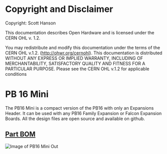 # Copyright and Disclaimer
Copyright: Scott Hanson

This documentation describes Open Hardware and is licensed under the CERN OHL v. 1.2.

You may redistribute and modify this documentation under the terms of the CERN OHL v.1.2. (http://ohwr.org/cernohl). This documentation is distributed WITHOUT ANY EXPRESS OR IMPLIED WARRANTY, INCLUDING OF MERCHANTABILITY, SATISFACTORY QUALITY AND FITNESS FOR A PARTICULAR PURPOSE. Please see the CERN OHL v.1.2 for applicable conditions

# PB 16 Mini

The PB16 Mini is a compact version of the PB16 with only an Expansions Header. It can be used with any PB16 Family Expansion or Falcon Expansion Boards. All the design files are open source and available on github.

## [Part BOM](https://github.com/computergeek1507/PB_16/raw/master/PB_16_Mini/PB_16_Mini.ods)

![Image of PB16 Mini Out](https://github.com/computergeek1507/PB_16/raw/master/PB_16_Mini/PB_16_Mini.png)
